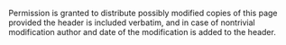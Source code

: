  Permission is granted to distribute possibly modified copies of this page provided the header is included verbatim, and in case of nontrivial modification author and date of the modification is added to the header.